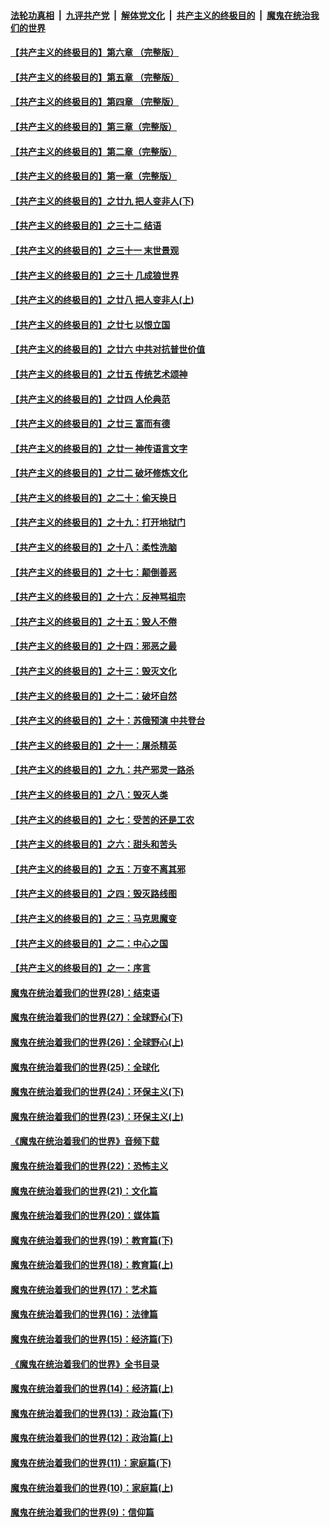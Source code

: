 

####  [法轮功真相](../../../../basic/blob/master/README.md?t=07052002) &nbsp;|&nbsp; [九评共产党](../../../../9ping.md/blob/master/README.md?t=07052002) &nbsp;|&nbsp; [解体党文化](../../../../jtdwh.md/blob/master/README.md?t=07052002)  &nbsp;|&nbsp; [共产主义的终极目的](../../../../gczydzjmd.md/blob/master/README.md?t=07052002) &nbsp;|&nbsp; [魔鬼在统治我们的世界](../../../../mgztzwmdsj.md/blob/master/README.md?t=07052002) 

#### [【共产主义的终极目的】第六章 （完整版）](../pages/nsc422/n11428913.md?t=07052002) 

#### [【共产主义的终极目的】第五章 （完整版）](../pages/nsc422/n11428912.md?t=07052002) 

#### [【共产主义的终极目的】第四章 （完整版）](../pages/nsc422/n11428907.md?t=07052002) 

#### [【共产主义的终极目的】第三章（完整版）](../pages/nsc422/n11428848.md?t=07052002) 

#### [【共产主义的终极目的】第二章（完整版）](../pages/nsc422/n11428831.md?t=07052002) 

#### [【共产主义的终极目的】第一章（完整版）](../pages/nsc422/n11417651.md?t=07052002) 

#### [【共产主义的终极目的】之廿九 把人变非人(下)](../pages/nsc422/n11344140.md?t=07052002) 

#### [【共产主义的终极目的】之三十二 结语](../pages/nsc422/n11360535.md?t=07052002) 

#### [【共产主义的终极目的】之三十一 末世景观](../pages/nsc422/n11351129.md?t=07052002) 

#### [【共产主义的终极目的】之三十 几成狼世界](../pages/nsc422/n11348280.md?t=07052002) 

#### [【共产主义的终极目的】之廿八 把人变非人(上)](../pages/nsc422/n11340492.md?t=07052002) 

#### [【共产主义的终极目的】之廿七 以恨立国](../pages/nsc422/n11336944.md?t=07052002) 

#### [【共产主义的终极目的】之廿六 中共对抗普世价值](../pages/nsc422/n11324785.md?t=07052002) 

#### [【共产主义的终极目的】之廿五 传统艺术颂神](../pages/nsc422/n11296396.md?t=07052002) 

#### [【共产主义的终极目的】之廿四 人伦典范](../pages/nsc422/n11296397.md?t=07052002) 

#### [【共产主义的终极目的】之廿三 富而有德](../pages/nsc422/n11283598.md?t=07052002) 

#### [【共产主义的终极目的】之廿一 神传语言文字](../pages/nsc422/n11263265.md?t=07052002) 

#### [【共产主义的终极目的】之廿二 破坏修炼文化](../pages/nsc422/n11245728.md?t=07052002) 

#### [【共产主义的终极目的】之二十：偷天换日](../pages/nsc422/n11238846.md?t=07052002) 

#### [【共产主义的终极目的】之十九：打开地狱门](../pages/nsc422/n11206376.md?t=07052002) 

#### [【共产主义的终极目的】之十八：柔性洗脑](../pages/nsc422/n11199994.md?t=07052002) 

#### [【共产主义的终极目的】之十七：颠倒善恶](../pages/nsc422/n11179782.md?t=07052002) 

#### [【共产主义的终极目的】之十六：反神骂祖宗](../pages/nsc422/n11166798.md?t=07052002) 

#### [【共产主义的终极目的】之十五：毁人不倦](../pages/nsc422/n11166792.md?t=07052002) 

#### [【共产主义的终极目的】之十四：邪恶之最](../pages/nsc422/n11150249.md?t=07052002) 

#### [【共产主义的终极目的】之十三：毁灭文化](../pages/nsc422/n11135227.md?t=07052002) 

#### [【共产主义的终极目的】之十二：破坏自然](../pages/nsc422/n11135214.md?t=07052002) 

#### [【共产主义的终极目的】之十：苏俄预演 中共登台](../pages/nsc422/n11118424.md?t=07052002) 

#### [【共产主义的终极目的】之十一：屠杀精英](../pages/nsc422/n11118442.md?t=07052002) 

#### [【共产主义的终极目的】之九：共产邪灵一路杀](../pages/nsc422/n11114139.md?t=07052002) 

#### [【共产主义的终极目的】之八：毁灭人类](../pages/nsc422/n11108503.md?t=07052002) 

#### [【共产主义的终极目的】之七：受苦的还是工农](../pages/nsc422/n11101809.md?t=07052002) 

#### [【共产主义的终极目的】之六：甜头和苦头](../pages/nsc422/n11096971.md?t=07052002) 

#### [【共产主义的终极目的】之五：万变不离其邪](../pages/nsc422/n11091285.md?t=07052002) 

#### [【共产主义的终极目的】之四：毁灭路线图](../pages/nsc422/n11086284.md?t=07052002) 

#### [【共产主义的终极目的】之三：马克思魔变](../pages/nsc422/n11061941.md?t=07052002) 

#### [【共产主义的终极目的】之二：中心之国](../pages/nsc422/n11047728.md?t=07052002) 

#### [【共产主义的终极目的】之一：序言](../pages/nsc422/n11086077.md?t=07052002) 

#### [魔鬼在统治着我们的世界(28)：结束语](../pages/nsc422/n10936246.md?t=07052002) 

#### [魔鬼在统治着我们的世界(27)：全球野心(下)](../pages/nsc422/n10928319.md?t=07052002) 

#### [魔鬼在统治着我们的世界(26)：全球野心(上)](../pages/nsc422/n10900318.md?t=07052002) 

#### [魔鬼在统治着我们的世界(25)：全球化](../pages/nsc422/n10788205.md?t=07052002) 

#### [魔鬼在统治着我们的世界(24)：环保主义(下)](../pages/nsc422/n10695307.md?t=07052002) 

#### [魔鬼在统治着我们的世界(23)：环保主义(上)](../pages/nsc422/n10688613.md?t=07052002) 

#### [《魔鬼在统治着我们的世界》音频下载](../pages/nsc422/n10635553.md?t=07052002) 

#### [魔鬼在统治着我们的世界(22)：恐怖主义](../pages/nsc422/n10614727.md?t=07052002) 

#### [魔鬼在统治着我们的世界(21)：文化篇](../pages/nsc422/n10597706.md?t=07052002) 

#### [魔鬼在统治着我们的世界(20)：媒体篇](../pages/nsc422/n10586579.md?t=07052002) 

#### [魔鬼在统治着我们的世界(19)：教育篇(下)](../pages/nsc422/n10564808.md?t=07052002) 

#### [魔鬼在统治着我们的世界(18)：教育篇(上)](../pages/nsc422/n10526970.md?t=07052002) 

#### [魔鬼在统治着我们的世界(17)：艺术篇](../pages/nsc422/n10499093.md?t=07052002) 

#### [魔鬼在统治着我们的世界(16)：法律篇](../pages/nsc422/n10485969.md?t=07052002) 

#### [魔鬼在统治着我们的世界(15)：经济篇(下)](../pages/nsc422/n10469975.md?t=07052002) 

#### [《魔鬼在统治着我们的世界》全书目录](../pages/nsc422/n10464261.md?t=07052002) 

#### [魔鬼在统治着我们的世界(14)：经济篇(上)](../pages/nsc422/n10457370.md?t=07052002) 

#### [魔鬼在统治着我们的世界(13)：政治篇(下)](../pages/nsc422/n10448270.md?t=07052002) 

#### [魔鬼在统治着我们的世界(12)：政治篇(上)](../pages/nsc422/n10444576.md?t=07052002) 

#### [魔鬼在统治着我们的世界(11)：家庭篇(下)](../pages/nsc422/n10440961.md?t=07052002) 

#### [魔鬼在统治着我们的世界(10)：家庭篇(上)](../pages/nsc422/n10435448.md?t=07052002) 

#### [魔鬼在统治着我们的世界(9)：信仰篇](../pages/nsc422/n10432159.md?t=07052002) 

